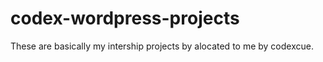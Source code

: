 # codex-wordpress-projects
These are basically my intership projects by alocated to me by codexcue.
